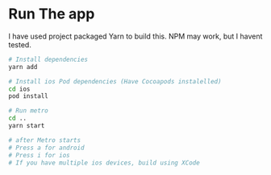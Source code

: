 # Run The app

I have used project packaged Yarn to build this. NPM may work, but I havent tested.

```bash
# Install dependencies
yarn add

# Install ios Pod dependencies (Have Cocoapods instalelled)
cd ios
pod install

# Run metro
cd ..
yarn start

# after Metro starts
# Press a for android
# Press i for ios
# If you have multiple ios devices, build using XCode
```
